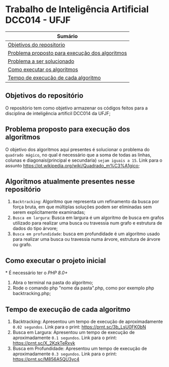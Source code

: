 # Trabalho de Inteligência Artificial DCC014 - UFJF

| **Sumário** |
|-------------|
| [Objetivos do repositorio](#objetivos-do-repositório) |
| [Problema proposto para execução dos algoritmos](#problema-proposto-para-execução-dos-algoritmos) |
| [Problema a ser solucionado](#algoritmos-atualmente-presentes-nesse-repositório) |
| [Como executar os algoritmos ](#como-executar-o-projeto-inicial) |
| [Tempo de execução de cada algoritmo](#tempo-de-execução-de-cada-algoritmo) |

## Objetivos do repositório
O repositório tem como objetivo armazenar os códigos feitos para a disciplina de inteligência artificil DCC014 da UFJF;

## Problema proposto para execução dos algoritmos
O objetivo dos algoritmos aqui presentes é solucionar o problema do `quadrado mágico`, no qual é necessário que a soma de todas as linhas, colunas e diagonais(principal e secundaria) `sejam iguais a 15`. Link para o assunto https://pt.wikipedia.org/wiki/Quadrado_m%C3%A1gico;

## Algoritmos atualmente presentes nesse repositório
1. `Backtracking`: Algoritmo que representa um refinamento da busca por força bruta, em que múltiplas soluções podem ser eliminadas sem serem explicitamente examinadas;
2. `Busca em largura`: Busca em largura é um algoritmo de busca em grafos utilizado para realizar uma busca ou travessia num grafo e estrutura de dados do tipo árvore;
3. `Busca em profundidade`: busca em profundidade é um algoritmo usado para realizar uma busca ou travessia numa árvore, estrutura de árvore ou grafo.

## Como executar o projeto inicial
\* É necessário ter o _PHP 8.0+_
1. Abra o terminal na pasta do algoritmo;
2. Rode o comando php "nome da pasta".php, como por exemplo php backtracking.php; 

## Tempo de execução de cada algoritmo
1. Backtracking: Apresentou um tempo de execução de aproximadamente `0.02 segundos`. Link para o print: https://prnt.sc/3b_LsU0FK0bN
2. Busca em Largura: Apresentou um tempo de execução de aproximadamente `0.1 segundos`. Link para o print: https://prnt.sc/X_2KzkTeRxyk
3. Busca em Profundidade: Apresentou um tempo de execução de aproximadamente `0.3 segundos`. Link para o print: https://prnt.sc/M856A5QU3yc4
